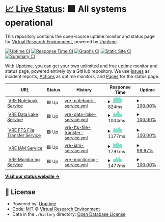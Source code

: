 # [📈 Live Status](https://vre-hub.github.io/status): <!--live status--> **🟩 All systems operational**

This repository contains the open-source uptime monitor and status page for [Virtual Research Environment](https://eoscfuture.eu), powered by [Upptime](https://github.com/upptime/upptime).

[![Uptime CI](https://github.com/vre-hub/status/workflows/Uptime%20CI/badge.svg)](https://github.com/vre-hub/status/actions?query=workflow%3A%22Uptime+CI%22)
[![Response Time CI](https://github.com/vre-hub/status/workflows/Response%20Time%20CI/badge.svg)](https://github.com/vre-hub/status/actions?query=workflow%3A%22Response+Time+CI%22)
[![Graphs CI](https://github.com/vre-hub/status/workflows/Graphs%20CI/badge.svg)](https://github.com/vre-hub/status/actions?query=workflow%3A%22Graphs+CI%22)
[![Static Site CI](https://github.com/vre-hub/status/workflows/Static%20Site%20CI/badge.svg)](https://github.com/vre-hub/status/actions?query=workflow%3A%22Static+Site+CI%22)
[![Summary CI](https://github.com/vre-hub/status/workflows/Summary%20CI/badge.svg)](https://github.com/vre-hub/status/actions?query=workflow%3A%22Summary+CI%22)

With [Upptime](https://upptime.js.org), you can get your own unlimited and free uptime monitor and status page, powered entirely by a GitHub repository. We use [Issues](https://github.com/vre-hub/status/issues) as incident reports, [Actions](https://github.com/vre-hub/status/actions) as uptime monitors, and [Pages](https://vre-hub.github.io/status) for the status page.

<!--start: status pages-->
<!-- This summary is generated by Upptime (https://github.com/upptime/upptime) -->
<!-- Do not edit this manually, your changes will be overwritten -->
<!-- prettier-ignore -->
| URL | Status | History | Response Time | Uptime |
| --- | ------ | ------- | ------------- | ------ |
| <img alt="" src="https://icons.duckduckgo.com/ip3/jhub-vre.cern.ch.ico" height="13"> [VRE Notebook Service](https://jhub-vre.cern.ch/) | 🟩 Up | [vre-notebook-service.yml](https://github.com/vre-hub/status/commits/HEAD/history/vre-notebook-service.yml) | <details><summary><img alt="Response time graph" src="./graphs/vre-notebook-service/response-time-week.png" height="20"> 824ms</summary><br><a href="https://vre-hub.github.io/status/history/vre-notebook-service"><img alt="Response time 880" src="https://img.shields.io/endpoint?url=https%3A%2F%2Fraw.githubusercontent.com%2Fvre-hub%2Fstatus%2FHEAD%2Fapi%2Fvre-notebook-service%2Fresponse-time.json"></a><br><a href="https://vre-hub.github.io/status/history/vre-notebook-service"><img alt="24-hour response time 925" src="https://img.shields.io/endpoint?url=https%3A%2F%2Fraw.githubusercontent.com%2Fvre-hub%2Fstatus%2FHEAD%2Fapi%2Fvre-notebook-service%2Fresponse-time-day.json"></a><br><a href="https://vre-hub.github.io/status/history/vre-notebook-service"><img alt="7-day response time 824" src="https://img.shields.io/endpoint?url=https%3A%2F%2Fraw.githubusercontent.com%2Fvre-hub%2Fstatus%2FHEAD%2Fapi%2Fvre-notebook-service%2Fresponse-time-week.json"></a><br><a href="https://vre-hub.github.io/status/history/vre-notebook-service"><img alt="30-day response time 842" src="https://img.shields.io/endpoint?url=https%3A%2F%2Fraw.githubusercontent.com%2Fvre-hub%2Fstatus%2FHEAD%2Fapi%2Fvre-notebook-service%2Fresponse-time-month.json"></a><br><a href="https://vre-hub.github.io/status/history/vre-notebook-service"><img alt="1-year response time 880" src="https://img.shields.io/endpoint?url=https%3A%2F%2Fraw.githubusercontent.com%2Fvre-hub%2Fstatus%2FHEAD%2Fapi%2Fvre-notebook-service%2Fresponse-time-year.json"></a></details> | <details><summary><a href="https://vre-hub.github.io/status/history/vre-notebook-service">100.00%</a></summary><a href="https://vre-hub.github.io/status/history/vre-notebook-service"><img alt="All-time uptime 99.97%" src="https://img.shields.io/endpoint?url=https%3A%2F%2Fraw.githubusercontent.com%2Fvre-hub%2Fstatus%2FHEAD%2Fapi%2Fvre-notebook-service%2Fuptime.json"></a><br><a href="https://vre-hub.github.io/status/history/vre-notebook-service"><img alt="24-hour uptime 100.00%" src="https://img.shields.io/endpoint?url=https%3A%2F%2Fraw.githubusercontent.com%2Fvre-hub%2Fstatus%2FHEAD%2Fapi%2Fvre-notebook-service%2Fuptime-day.json"></a><br><a href="https://vre-hub.github.io/status/history/vre-notebook-service"><img alt="7-day uptime 100.00%" src="https://img.shields.io/endpoint?url=https%3A%2F%2Fraw.githubusercontent.com%2Fvre-hub%2Fstatus%2FHEAD%2Fapi%2Fvre-notebook-service%2Fuptime-week.json"></a><br><a href="https://vre-hub.github.io/status/history/vre-notebook-service"><img alt="30-day uptime 100.00%" src="https://img.shields.io/endpoint?url=https%3A%2F%2Fraw.githubusercontent.com%2Fvre-hub%2Fstatus%2FHEAD%2Fapi%2Fvre-notebook-service%2Fuptime-month.json"></a><br><a href="https://vre-hub.github.io/status/history/vre-notebook-service"><img alt="1-year uptime 99.97%" src="https://img.shields.io/endpoint?url=https%3A%2F%2Fraw.githubusercontent.com%2Fvre-hub%2Fstatus%2FHEAD%2Fapi%2Fvre-notebook-service%2Fuptime-year.json"></a></details>
| <img alt="" src="https://icons.duckduckgo.com/ip3/vre-rucio-ui.cern.ch.ico" height="13"> [VRE Data Lake Service](https://vre-rucio-ui.cern.ch/) | 🟩 Up | [vre-data-lake-service.yml](https://github.com/vre-hub/status/commits/HEAD/history/vre-data-lake-service.yml) | <details><summary><img alt="Response time graph" src="./graphs/vre-data-lake-service/response-time-week.png" height="20"> 1004ms</summary><br><a href="https://vre-hub.github.io/status/history/vre-data-lake-service"><img alt="Response time 981" src="https://img.shields.io/endpoint?url=https%3A%2F%2Fraw.githubusercontent.com%2Fvre-hub%2Fstatus%2FHEAD%2Fapi%2Fvre-data-lake-service%2Fresponse-time.json"></a><br><a href="https://vre-hub.github.io/status/history/vre-data-lake-service"><img alt="24-hour response time 1610" src="https://img.shields.io/endpoint?url=https%3A%2F%2Fraw.githubusercontent.com%2Fvre-hub%2Fstatus%2FHEAD%2Fapi%2Fvre-data-lake-service%2Fresponse-time-day.json"></a><br><a href="https://vre-hub.github.io/status/history/vre-data-lake-service"><img alt="7-day response time 1004" src="https://img.shields.io/endpoint?url=https%3A%2F%2Fraw.githubusercontent.com%2Fvre-hub%2Fstatus%2FHEAD%2Fapi%2Fvre-data-lake-service%2Fresponse-time-week.json"></a><br><a href="https://vre-hub.github.io/status/history/vre-data-lake-service"><img alt="30-day response time 1101" src="https://img.shields.io/endpoint?url=https%3A%2F%2Fraw.githubusercontent.com%2Fvre-hub%2Fstatus%2FHEAD%2Fapi%2Fvre-data-lake-service%2Fresponse-time-month.json"></a><br><a href="https://vre-hub.github.io/status/history/vre-data-lake-service"><img alt="1-year response time 981" src="https://img.shields.io/endpoint?url=https%3A%2F%2Fraw.githubusercontent.com%2Fvre-hub%2Fstatus%2FHEAD%2Fapi%2Fvre-data-lake-service%2Fresponse-time-year.json"></a></details> | <details><summary><a href="https://vre-hub.github.io/status/history/vre-data-lake-service">100.00%</a></summary><a href="https://vre-hub.github.io/status/history/vre-data-lake-service"><img alt="All-time uptime 99.99%" src="https://img.shields.io/endpoint?url=https%3A%2F%2Fraw.githubusercontent.com%2Fvre-hub%2Fstatus%2FHEAD%2Fapi%2Fvre-data-lake-service%2Fuptime.json"></a><br><a href="https://vre-hub.github.io/status/history/vre-data-lake-service"><img alt="24-hour uptime 100.00%" src="https://img.shields.io/endpoint?url=https%3A%2F%2Fraw.githubusercontent.com%2Fvre-hub%2Fstatus%2FHEAD%2Fapi%2Fvre-data-lake-service%2Fuptime-day.json"></a><br><a href="https://vre-hub.github.io/status/history/vre-data-lake-service"><img alt="7-day uptime 100.00%" src="https://img.shields.io/endpoint?url=https%3A%2F%2Fraw.githubusercontent.com%2Fvre-hub%2Fstatus%2FHEAD%2Fapi%2Fvre-data-lake-service%2Fuptime-week.json"></a><br><a href="https://vre-hub.github.io/status/history/vre-data-lake-service"><img alt="30-day uptime 100.00%" src="https://img.shields.io/endpoint?url=https%3A%2F%2Fraw.githubusercontent.com%2Fvre-hub%2Fstatus%2FHEAD%2Fapi%2Fvre-data-lake-service%2Fuptime-month.json"></a><br><a href="https://vre-hub.github.io/status/history/vre-data-lake-service"><img alt="1-year uptime 99.99%" src="https://img.shields.io/endpoint?url=https%3A%2F%2Fraw.githubusercontent.com%2Fvre-hub%2Fstatus%2FHEAD%2Fapi%2Fvre-data-lake-service%2Fuptime-year.json"></a></details>
| <img alt="" src="https://icons.duckduckgo.com/ip3/fts3-pilot.cern.ch.ico" height="13"> [VRE FTS File Transfer Service](https://fts3-pilot.cern.ch:8449/fts3/ftsmon/#/jobs?vo=escape&source_se=&dest_se=&time_window=6) | 🟩 Up | [vre-fts-file-transfer-service.yml](https://github.com/vre-hub/status/commits/HEAD/history/vre-fts-file-transfer-service.yml) | <details><summary><img alt="Response time graph" src="./graphs/vre-fts-file-transfer-service/response-time-week.png" height="20"> 1177ms</summary><br><a href="https://vre-hub.github.io/status/history/vre-fts-file-transfer-service"><img alt="Response time 1307" src="https://img.shields.io/endpoint?url=https%3A%2F%2Fraw.githubusercontent.com%2Fvre-hub%2Fstatus%2FHEAD%2Fapi%2Fvre-fts-file-transfer-service%2Fresponse-time.json"></a><br><a href="https://vre-hub.github.io/status/history/vre-fts-file-transfer-service"><img alt="24-hour response time 1220" src="https://img.shields.io/endpoint?url=https%3A%2F%2Fraw.githubusercontent.com%2Fvre-hub%2Fstatus%2FHEAD%2Fapi%2Fvre-fts-file-transfer-service%2Fresponse-time-day.json"></a><br><a href="https://vre-hub.github.io/status/history/vre-fts-file-transfer-service"><img alt="7-day response time 1177" src="https://img.shields.io/endpoint?url=https%3A%2F%2Fraw.githubusercontent.com%2Fvre-hub%2Fstatus%2FHEAD%2Fapi%2Fvre-fts-file-transfer-service%2Fresponse-time-week.json"></a><br><a href="https://vre-hub.github.io/status/history/vre-fts-file-transfer-service"><img alt="30-day response time 1237" src="https://img.shields.io/endpoint?url=https%3A%2F%2Fraw.githubusercontent.com%2Fvre-hub%2Fstatus%2FHEAD%2Fapi%2Fvre-fts-file-transfer-service%2Fresponse-time-month.json"></a><br><a href="https://vre-hub.github.io/status/history/vre-fts-file-transfer-service"><img alt="1-year response time 1307" src="https://img.shields.io/endpoint?url=https%3A%2F%2Fraw.githubusercontent.com%2Fvre-hub%2Fstatus%2FHEAD%2Fapi%2Fvre-fts-file-transfer-service%2Fresponse-time-year.json"></a></details> | <details><summary><a href="https://vre-hub.github.io/status/history/vre-fts-file-transfer-service">100.00%</a></summary><a href="https://vre-hub.github.io/status/history/vre-fts-file-transfer-service"><img alt="All-time uptime 100.00%" src="https://img.shields.io/endpoint?url=https%3A%2F%2Fraw.githubusercontent.com%2Fvre-hub%2Fstatus%2FHEAD%2Fapi%2Fvre-fts-file-transfer-service%2Fuptime.json"></a><br><a href="https://vre-hub.github.io/status/history/vre-fts-file-transfer-service"><img alt="24-hour uptime 100.00%" src="https://img.shields.io/endpoint?url=https%3A%2F%2Fraw.githubusercontent.com%2Fvre-hub%2Fstatus%2FHEAD%2Fapi%2Fvre-fts-file-transfer-service%2Fuptime-day.json"></a><br><a href="https://vre-hub.github.io/status/history/vre-fts-file-transfer-service"><img alt="7-day uptime 100.00%" src="https://img.shields.io/endpoint?url=https%3A%2F%2Fraw.githubusercontent.com%2Fvre-hub%2Fstatus%2FHEAD%2Fapi%2Fvre-fts-file-transfer-service%2Fuptime-week.json"></a><br><a href="https://vre-hub.github.io/status/history/vre-fts-file-transfer-service"><img alt="30-day uptime 100.00%" src="https://img.shields.io/endpoint?url=https%3A%2F%2Fraw.githubusercontent.com%2Fvre-hub%2Fstatus%2FHEAD%2Fapi%2Fvre-fts-file-transfer-service%2Fuptime-month.json"></a><br><a href="https://vre-hub.github.io/status/history/vre-fts-file-transfer-service"><img alt="1-year uptime 100.00%" src="https://img.shields.io/endpoint?url=https%3A%2F%2Fraw.githubusercontent.com%2Fvre-hub%2Fstatus%2FHEAD%2Fapi%2Fvre-fts-file-transfer-service%2Fuptime-year.json"></a></details>
| <img alt="" src="https://icons.duckduckgo.com/ip3/iam-escape.cloud.cnaf.infn.it.ico" height="13"> [VRE IAM Service](https://iam-escape.cloud.cnaf.infn.it/) | 🟩 Up | [vre-iam-service.yml](https://github.com/vre-hub/status/commits/HEAD/history/vre-iam-service.yml) | <details><summary><img alt="Response time graph" src="./graphs/vre-iam-service/response-time-week.png" height="20"> 1791ms</summary><br><a href="https://vre-hub.github.io/status/history/vre-iam-service"><img alt="Response time 1815" src="https://img.shields.io/endpoint?url=https%3A%2F%2Fraw.githubusercontent.com%2Fvre-hub%2Fstatus%2FHEAD%2Fapi%2Fvre-iam-service%2Fresponse-time.json"></a><br><a href="https://vre-hub.github.io/status/history/vre-iam-service"><img alt="24-hour response time 2373" src="https://img.shields.io/endpoint?url=https%3A%2F%2Fraw.githubusercontent.com%2Fvre-hub%2Fstatus%2FHEAD%2Fapi%2Fvre-iam-service%2Fresponse-time-day.json"></a><br><a href="https://vre-hub.github.io/status/history/vre-iam-service"><img alt="7-day response time 1791" src="https://img.shields.io/endpoint?url=https%3A%2F%2Fraw.githubusercontent.com%2Fvre-hub%2Fstatus%2FHEAD%2Fapi%2Fvre-iam-service%2Fresponse-time-week.json"></a><br><a href="https://vre-hub.github.io/status/history/vre-iam-service"><img alt="30-day response time 1793" src="https://img.shields.io/endpoint?url=https%3A%2F%2Fraw.githubusercontent.com%2Fvre-hub%2Fstatus%2FHEAD%2Fapi%2Fvre-iam-service%2Fresponse-time-month.json"></a><br><a href="https://vre-hub.github.io/status/history/vre-iam-service"><img alt="1-year response time 1815" src="https://img.shields.io/endpoint?url=https%3A%2F%2Fraw.githubusercontent.com%2Fvre-hub%2Fstatus%2FHEAD%2Fapi%2Fvre-iam-service%2Fresponse-time-year.json"></a></details> | <details><summary><a href="https://vre-hub.github.io/status/history/vre-iam-service">99.67%</a></summary><a href="https://vre-hub.github.io/status/history/vre-iam-service"><img alt="All-time uptime 99.92%" src="https://img.shields.io/endpoint?url=https%3A%2F%2Fraw.githubusercontent.com%2Fvre-hub%2Fstatus%2FHEAD%2Fapi%2Fvre-iam-service%2Fuptime.json"></a><br><a href="https://vre-hub.github.io/status/history/vre-iam-service"><img alt="24-hour uptime 100.00%" src="https://img.shields.io/endpoint?url=https%3A%2F%2Fraw.githubusercontent.com%2Fvre-hub%2Fstatus%2FHEAD%2Fapi%2Fvre-iam-service%2Fuptime-day.json"></a><br><a href="https://vre-hub.github.io/status/history/vre-iam-service"><img alt="7-day uptime 99.67%" src="https://img.shields.io/endpoint?url=https%3A%2F%2Fraw.githubusercontent.com%2Fvre-hub%2Fstatus%2FHEAD%2Fapi%2Fvre-iam-service%2Fuptime-week.json"></a><br><a href="https://vre-hub.github.io/status/history/vre-iam-service"><img alt="30-day uptime 99.78%" src="https://img.shields.io/endpoint?url=https%3A%2F%2Fraw.githubusercontent.com%2Fvre-hub%2Fstatus%2FHEAD%2Fapi%2Fvre-iam-service%2Fuptime-month.json"></a><br><a href="https://vre-hub.github.io/status/history/vre-iam-service"><img alt="1-year uptime 99.92%" src="https://img.shields.io/endpoint?url=https%3A%2F%2Fraw.githubusercontent.com%2Fvre-hub%2Fstatus%2FHEAD%2Fapi%2Fvre-iam-service%2Fuptime-year.json"></a></details>
| <img alt="" src="https://icons.duckduckgo.com/ip3/monit-grafana-open.cern.ch.ico" height="13"> [VRE Monitoring Service](http://monit-grafana-open.cern.ch/goto/ZqVveDC4k?orgId=16) | 🟩 Up | [vre-monitoring-service.yml](https://github.com/vre-hub/status/commits/HEAD/history/vre-monitoring-service.yml) | <details><summary><img alt="Response time graph" src="./graphs/vre-monitoring-service/response-time-week.png" height="20"> 1477ms</summary><br><a href="https://vre-hub.github.io/status/history/vre-monitoring-service"><img alt="Response time 1561" src="https://img.shields.io/endpoint?url=https%3A%2F%2Fraw.githubusercontent.com%2Fvre-hub%2Fstatus%2FHEAD%2Fapi%2Fvre-monitoring-service%2Fresponse-time.json"></a><br><a href="https://vre-hub.github.io/status/history/vre-monitoring-service"><img alt="24-hour response time 1664" src="https://img.shields.io/endpoint?url=https%3A%2F%2Fraw.githubusercontent.com%2Fvre-hub%2Fstatus%2FHEAD%2Fapi%2Fvre-monitoring-service%2Fresponse-time-day.json"></a><br><a href="https://vre-hub.github.io/status/history/vre-monitoring-service"><img alt="7-day response time 1477" src="https://img.shields.io/endpoint?url=https%3A%2F%2Fraw.githubusercontent.com%2Fvre-hub%2Fstatus%2FHEAD%2Fapi%2Fvre-monitoring-service%2Fresponse-time-week.json"></a><br><a href="https://vre-hub.github.io/status/history/vre-monitoring-service"><img alt="30-day response time 1571" src="https://img.shields.io/endpoint?url=https%3A%2F%2Fraw.githubusercontent.com%2Fvre-hub%2Fstatus%2FHEAD%2Fapi%2Fvre-monitoring-service%2Fresponse-time-month.json"></a><br><a href="https://vre-hub.github.io/status/history/vre-monitoring-service"><img alt="1-year response time 1561" src="https://img.shields.io/endpoint?url=https%3A%2F%2Fraw.githubusercontent.com%2Fvre-hub%2Fstatus%2FHEAD%2Fapi%2Fvre-monitoring-service%2Fresponse-time-year.json"></a></details> | <details><summary><a href="https://vre-hub.github.io/status/history/vre-monitoring-service">100.00%</a></summary><a href="https://vre-hub.github.io/status/history/vre-monitoring-service"><img alt="All-time uptime 100.00%" src="https://img.shields.io/endpoint?url=https%3A%2F%2Fraw.githubusercontent.com%2Fvre-hub%2Fstatus%2FHEAD%2Fapi%2Fvre-monitoring-service%2Fuptime.json"></a><br><a href="https://vre-hub.github.io/status/history/vre-monitoring-service"><img alt="24-hour uptime 100.00%" src="https://img.shields.io/endpoint?url=https%3A%2F%2Fraw.githubusercontent.com%2Fvre-hub%2Fstatus%2FHEAD%2Fapi%2Fvre-monitoring-service%2Fuptime-day.json"></a><br><a href="https://vre-hub.github.io/status/history/vre-monitoring-service"><img alt="7-day uptime 100.00%" src="https://img.shields.io/endpoint?url=https%3A%2F%2Fraw.githubusercontent.com%2Fvre-hub%2Fstatus%2FHEAD%2Fapi%2Fvre-monitoring-service%2Fuptime-week.json"></a><br><a href="https://vre-hub.github.io/status/history/vre-monitoring-service"><img alt="30-day uptime 100.00%" src="https://img.shields.io/endpoint?url=https%3A%2F%2Fraw.githubusercontent.com%2Fvre-hub%2Fstatus%2FHEAD%2Fapi%2Fvre-monitoring-service%2Fuptime-month.json"></a><br><a href="https://vre-hub.github.io/status/history/vre-monitoring-service"><img alt="1-year uptime 100.00%" src="https://img.shields.io/endpoint?url=https%3A%2F%2Fraw.githubusercontent.com%2Fvre-hub%2Fstatus%2FHEAD%2Fapi%2Fvre-monitoring-service%2Fuptime-year.json"></a></details>

<!--end: status pages-->

[**Visit our status website →**](https://vre-hub.github.io/status)

## 📄 License

- Powered by: [Upptime](https://github.com/upptime/upptime)
- Code: [MIT](./LICENSE) © [Virtual Research Environment](https://eoscfuture.eu)
- Data in the `./history` directory: [Open Database License](https://opendatacommons.org/licenses/odbl/1-0/)
